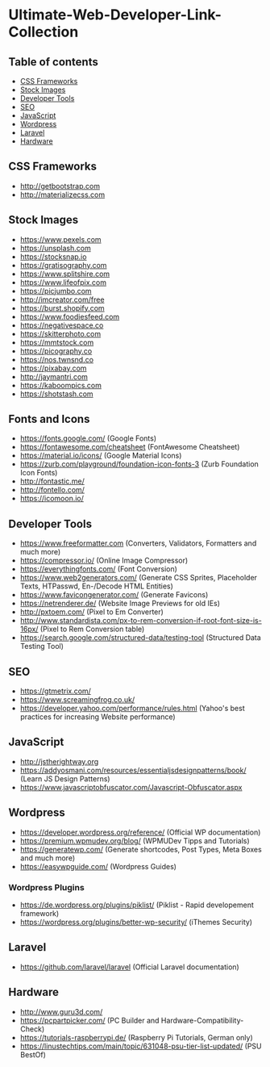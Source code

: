 # Ultimate-Web-Developer-Link-Collection

## Table of contents

- [CSS Frameworks](#css-frameworks)
- [Stock Images](#stock-images)
- [Developer Tools](#developer-tools)
- [SEO](#seo)
- [JavaScript](#javaScript)
- [Wordpress](#wordpress)
- [Laravel](#laravel)
- [Hardware](#hardware)


## CSS Frameworks
* <http://getbootstrap.com>
* <http://materializecss.com>


## Stock Images
* <https://www.pexels.com>
* <https://unsplash.com>
* <https://stocksnap.io>
* <https://gratisography.com>
* <https://www.splitshire.com>
* <https://www.lifeofpix.com>
* <https://picjumbo.com>
* <http://imcreator.com/free>
* <https://burst.shopify.com>
* <https://www.foodiesfeed.com>
* <https://negativespace.co>
* <https://skitterphoto.com>
* <https://mmtstock.com>
* <https://picography.co>
* <https://nos.twnsnd.co>
* <https://pixabay.com>
* <http://jaymantri.com>
* <https://kaboompics.com>
* <https://shotstash.com>


## Fonts and Icons
* <https://fonts.google.com/> (Google Fonts)
* <https://fontawesome.com/cheatsheet> (FontAwesome Cheatsheet)
* <https://material.io/icons/> (Google Material Icons)
* <https://zurb.com/playground/foundation-icon-fonts-3> (Zurb Foundation Icon Fonts)
* <http://fontastic.me/>
* <http://fontello.com/>
* <https://icomoon.io/>


## Developer Tools
* <https://www.freeformatter.com> (Converters, Validators, Formatters and much more)
* <https://compressor.io/> (Online Image Compressor)
* <https://everythingfonts.com/> (Font Conversion)
* <https://www.web2generators.com/> (Generate CSS Sprites, Placeholder Texts, HTPasswd, En-/Decode HTML Entities)
* <https://www.favicongenerator.com/> (Generate Favicons)
* <https://netrenderer.de/> (Website Image Previews for old IEs)
* <http://pxtoem.com/> (Pixel to Em Converter)
* <http://www.standardista.com/px-to-rem-conversion-if-root-font-size-is-16px/> (Pixel to Rem Conversion table)
* <https://search.google.com/structured-data/testing-tool> (Structured Data Testing Tool)


## SEO
* <https://gtmetrix.com/>
* <https://www.screamingfrog.co.uk/>
* <https://developer.yahoo.com/performance/rules.html> (Yahoo's best practices for increasing Website performance)


## JavaScript
* <http://jstherightway.org>
* <https://addyosmani.com/resources/essentialjsdesignpatterns/book/> (Learn JS Design Patterns)
* <https://www.javascriptobfuscator.com/Javascript-Obfuscator.aspx>


## Wordpress
* <https://developer.wordpress.org/reference/> (Official WP documentation)
* <https://premium.wpmudev.org/blog/> (WPMUDev Tipps and Tutorials)
* <https://generatewp.com/> (Generate shortcodes, Post Types, Meta Boxes and much more)
* <https://easywpguide.com/> (Wordpress Guides)


### Wordpress Plugins
* <https://de.wordpress.org/plugins/piklist/> (Piklist - Rapid developement framework)
* <https://wordpress.org/plugins/better-wp-security/> (iThemes Security)


## Laravel
* <https://github.com/laravel/laravel> (Official Laravel documentation)


## Hardware
* <http://www.guru3d.com/>
* <https://pcpartpicker.com/> (PC Builder and Hardware-Compatibility-Check)
* <https://tutorials-raspberrypi.de/> (Raspberry Pi Tutorials, German only)
* <https://linustechtips.com/main/topic/631048-psu-tier-list-updated/> (PSU BestOf)